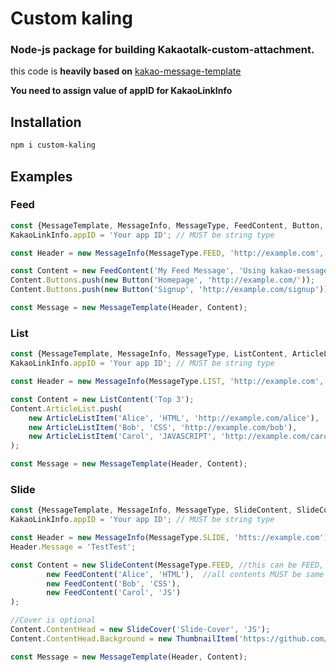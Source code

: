 # Custom kaling

### Node-js package for building Kakaotalk-custom-attachment.

this code is **heavily based on** [kakao-message-template](https://github.com/delta-kor/kakao-message-template) 

**You need to assign value of appID for KakaoLinkInfo**

## Installation

```bash
npm i custom-kaling
```

## Examples

### Feed

```jsx
const {MessageTemplate, MessageInfo, MessageType, FeedContent, Button, KakaoLinkInfo} = require('custom-kaling');
KakaoLinkInfo.appID = 'Your app ID'; // MUST be string type

const Header = new MessageInfo(MessageType.FEED, 'http://example.com', 'App Name', 'http://example.com/icon.png');

const Content = new FeedContent('My Feed Message', 'Using kakao-message-template', 'https://example.com/mypage');
Content.Buttons.push(new Button('Homepage', 'http://example.com/'));
Content.Buttons.push(new Button('Signup', 'http://example.com/signup'));

const Message = new MessageTemplate(Header, Content);
```

### List

```jsx
const {MessageTemplate, MessageInfo, MessageType, ListContent, ArticleListItem, KakaoLinkInfo} = require('custom-kaling');
KakaoLinkInfo.appID = 'Your app ID'; // MUST be string type

const Header = new MessageInfo(MessageType.LIST, 'http://example.com', 'App Name', 'http://example.com/icon.png');

const Content = new ListContent('Top 3');
Content.ArticleList.push(
    new ArticleListItem('Alice', 'HTML', 'http://example.com/alice'),
    new ArticleListItem('Bob', 'CSS', 'http://example.com/bob'),
    new ArticleListItem('Carol', 'JAVASCRIPT', 'http://example.com/carol')
);

const Message = new MessageTemplate(Header, Content);
```

### Slide

```jsx
const {MessageTemplate, MessageInfo, MessageType, SlideContent, SlideCover, FeedContent, ThumbnailItem, KakaoLinkInfo} = require("custom-kaling");
KakaoLinkInfo.appID = 'Your app ID'; // MUST be string type

const Header = new MessageInfo(MessageType.SLIDE, 'htts://example.com');
Header.Message = 'TestTest'; 

const Content = new SlideContent(MessageType.FEED, //this can be FEED, LIST, COMMERCE
		new FeedContent('Alice', 'HTML'),  //all contents MUST be same class
		new FeedContent('Bob', 'CSS'),
		new FeedContent('Carol', 'JS')
);

//Cover is optional
Content.ContentHead = new SlideCover('Slide-Cover', 'JS'); 
Content.ContentHead.Background = new ThumbnailItem('https://github.com/fluidicon.png');

const Message = new MessageTemplate(Header, Content);
```
